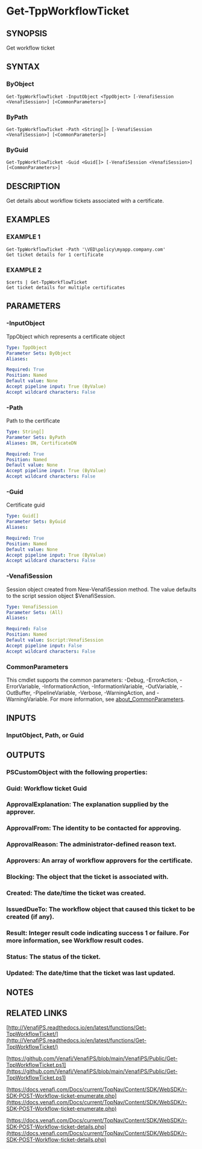 # Get-TppWorkflowTicket

## SYNOPSIS
Get workflow ticket

## SYNTAX

### ByObject
```
Get-TppWorkflowTicket -InputObject <TppObject> [-VenafiSession <VenafiSession>] [<CommonParameters>]
```

### ByPath
```
Get-TppWorkflowTicket -Path <String[]> [-VenafiSession <VenafiSession>] [<CommonParameters>]
```

### ByGuid
```
Get-TppWorkflowTicket -Guid <Guid[]> [-VenafiSession <VenafiSession>] [<CommonParameters>]
```

## DESCRIPTION
Get details about workflow tickets associated with a certificate.

## EXAMPLES

### EXAMPLE 1
```
Get-TppWorkflowTicket -Path '\VED\policy\myapp.company.com'
Get ticket details for 1 certificate
```

### EXAMPLE 2
```
$certs | Get-TppWorkflowTicket
Get ticket details for multiple certificates
```

## PARAMETERS

### -InputObject
TppObject which represents a certificate object

```yaml
Type: TppObject
Parameter Sets: ByObject
Aliases:

Required: True
Position: Named
Default value: None
Accept pipeline input: True (ByValue)
Accept wildcard characters: False
```

### -Path
Path to the certificate

```yaml
Type: String[]
Parameter Sets: ByPath
Aliases: DN, CertificateDN

Required: True
Position: Named
Default value: None
Accept pipeline input: True (ByValue)
Accept wildcard characters: False
```

### -Guid
Certificate guid

```yaml
Type: Guid[]
Parameter Sets: ByGuid
Aliases:

Required: True
Position: Named
Default value: None
Accept pipeline input: True (ByValue)
Accept wildcard characters: False
```

### -VenafiSession
Session object created from New-VenafiSession method. 
The value defaults to the script session object $VenafiSession.

```yaml
Type: VenafiSession
Parameter Sets: (All)
Aliases:

Required: False
Position: Named
Default value: $script:VenafiSession
Accept pipeline input: False
Accept wildcard characters: False
```

### CommonParameters
This cmdlet supports the common parameters: -Debug, -ErrorAction, -ErrorVariable, -InformationAction, -InformationVariable, -OutVariable, -OutBuffer, -PipelineVariable, -Verbose, -WarningAction, and -WarningVariable. For more information, see [about_CommonParameters](http://go.microsoft.com/fwlink/?LinkID=113216).

## INPUTS

### InputObject, Path, or Guid
## OUTPUTS

### PSCustomObject with the following properties:
###     Guid: Workflow ticket Guid
###     ApprovalExplanation: The explanation supplied by the approver.
###     ApprovalFrom: The identity to be contacted for approving.
###     ApprovalReason: The administrator-defined reason text.
###     Approvers: An array of workflow approvers for the certificate.
###     Blocking: The object that the ticket is associated with.
###     Created: The date/time the ticket was created.
###     IssuedDueTo: The workflow object that caused this ticket to be created (if any).
###     Result: Integer result code indicating success 1 or failure. For more information, see Workflow result codes.
###     Status: The status of the ticket.
###     Updated: The date/time that the ticket was last updated.
## NOTES

## RELATED LINKS

[http://VenafiPS.readthedocs.io/en/latest/functions/Get-TppWorkflowTicket/](http://VenafiPS.readthedocs.io/en/latest/functions/Get-TppWorkflowTicket/)

[https://github.com/Venafi/VenafiPS/blob/main/VenafiPS/Public/Get-TppWorkflowTicket.ps1](https://github.com/Venafi/VenafiPS/blob/main/VenafiPS/Public/Get-TppWorkflowTicket.ps1)

[https://docs.venafi.com/Docs/current/TopNav/Content/SDK/WebSDK/r-SDK-POST-Workflow-ticket-enumerate.php](https://docs.venafi.com/Docs/current/TopNav/Content/SDK/WebSDK/r-SDK-POST-Workflow-ticket-enumerate.php)

[https://docs.venafi.com/Docs/current/TopNav/Content/SDK/WebSDK/r-SDK-POST-Workflow-ticket-details.php](https://docs.venafi.com/Docs/current/TopNav/Content/SDK/WebSDK/r-SDK-POST-Workflow-ticket-details.php)

